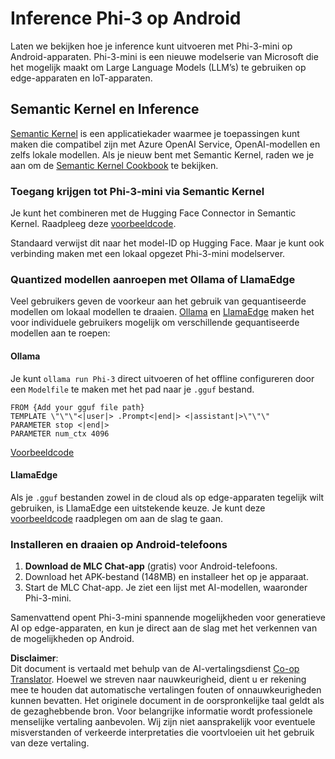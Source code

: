 <!--
CO_OP_TRANSLATOR_METADATA:
{
  "original_hash": "9481b07dda8f9715a5d1ff43fb27568b",
  "translation_date": "2025-05-09T10:47:32+00:00",
  "source_file": "md/01.Introduction/03/Android_Inference.md",
  "language_code": "nl"
}
-->
# **Inference Phi-3 op Android**

Laten we bekijken hoe je inference kunt uitvoeren met Phi-3-mini op Android-apparaten. Phi-3-mini is een nieuwe modelserie van Microsoft die het mogelijk maakt om Large Language Models (LLM’s) te gebruiken op edge-apparaten en IoT-apparaten.

## Semantic Kernel en Inference

[Semantic Kernel](https://github.com/microsoft/semantic-kernel) is een applicatiekader waarmee je toepassingen kunt maken die compatibel zijn met Azure OpenAI Service, OpenAI-modellen en zelfs lokale modellen. Als je nieuw bent met Semantic Kernel, raden we je aan om de [Semantic Kernel Cookbook](https://github.com/microsoft/SemanticKernelCookBook?WT.mc_id=aiml-138114-kinfeylo) te bekijken.

### Toegang krijgen tot Phi-3-mini via Semantic Kernel

Je kunt het combineren met de Hugging Face Connector in Semantic Kernel. Raadpleeg deze [voorbeeldcode](https://github.com/Azure-Samples/Phi-3MiniSamples/tree/main/semantickernel?WT.mc_id=aiml-138114-kinfeylo).

Standaard verwijst dit naar het model-ID op Hugging Face. Maar je kunt ook verbinding maken met een lokaal opgezet Phi-3-mini modelserver.

### Quantized modellen aanroepen met Ollama of LlamaEdge

Veel gebruikers geven de voorkeur aan het gebruik van gequantiseerde modellen om lokaal modellen te draaien. [Ollama](https://ollama.com/) en [LlamaEdge](https://llamaedge.com) maken het voor individuele gebruikers mogelijk om verschillende gequantiseerde modellen aan te roepen:

#### Ollama

Je kunt `ollama run Phi-3` direct uitvoeren of het offline configureren door een `Modelfile` te maken met het pad naar je `.gguf` bestand.

```gguf
FROM {Add your gguf file path}
TEMPLATE \"\"\"<|user|> .Prompt<|end|> <|assistant|>\"\"\"
PARAMETER stop <|end|>
PARAMETER num_ctx 4096
```

[Voorbeeldcode](https://github.com/Azure-Samples/Phi-3MiniSamples/tree/main/ollama?WT.mc_id=aiml-138114-kinfeylo)

#### LlamaEdge

Als je `.gguf` bestanden zowel in de cloud als op edge-apparaten tegelijk wilt gebruiken, is LlamaEdge een uitstekende keuze. Je kunt deze [voorbeeldcode](https://github.com/Azure-Samples/Phi-3MiniSamples/tree/main/wasm?WT.mc_id=aiml-138114-kinfeylo) raadplegen om aan de slag te gaan.

### Installeren en draaien op Android-telefoons

1. **Download de MLC Chat-app** (gratis) voor Android-telefoons.  
2. Download het APK-bestand (148MB) en installeer het op je apparaat.  
3. Start de MLC Chat-app. Je ziet een lijst met AI-modellen, waaronder Phi-3-mini.

Samenvattend opent Phi-3-mini spannende mogelijkheden voor generatieve AI op edge-apparaten, en kun je direct aan de slag met het verkennen van de mogelijkheden op Android.

**Disclaimer**:  
Dit document is vertaald met behulp van de AI-vertalingsdienst [Co-op Translator](https://github.com/Azure/co-op-translator). Hoewel we streven naar nauwkeurigheid, dient u er rekening mee te houden dat automatische vertalingen fouten of onnauwkeurigheden kunnen bevatten. Het originele document in de oorspronkelijke taal geldt als de gezaghebbende bron. Voor belangrijke informatie wordt professionele menselijke vertaling aanbevolen. Wij zijn niet aansprakelijk voor eventuele misverstanden of verkeerde interpretaties die voortvloeien uit het gebruik van deze vertaling.
